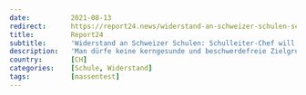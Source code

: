 ```yaml
---
date:          2021-08-13
redirect:      https://report24.news/widerstand-an-schweizer-schulen-schulleiter-chef-will-keine-massentests-bei-kindern/
title:         Report24
subtitle:      'Widerstand an Schweizer Schulen: Schulleiter-Chef will keine Massentests bei Kindern'
description:   'Man dürfe keine kerngesunde und beschwerdefreie Zielgruppe unter infektionlogischen Generalverdacht stellen.'
country:       [CH]
categories:    [Schule, Widerstand]
tags:          [massentest]
---
```

